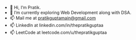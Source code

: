 - 👋 Hi, I’m Pratik.
- 🌱 I’m currently exploring Web Development along with DSA.
- 📫 Mail me at pratikguptamain@gmail.com
- 📫 LinkedIn at linkedin.com/in/thepratikguptaa
- 📫 LeetCode at leetcode.com/u/thepratikguptaa

<!---
thepratikguptaa/thepratikguptaa is a ✨ special ✨ repository because its `README.md` (this file) appears on your GitHub profile.
You can click the Preview link to take a look at your changes.
--->
